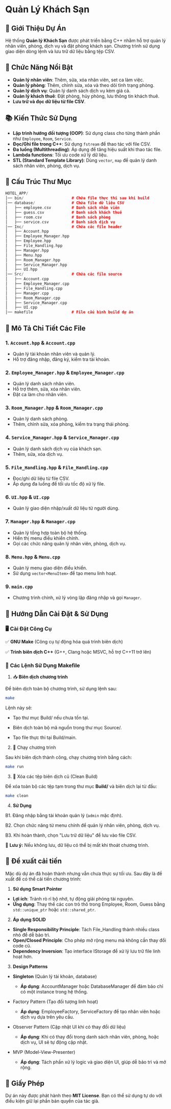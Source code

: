 # Quản Lý Khách Sạn

## 📌 Giới Thiệu Dự Án
Hệ thống **Quản lý Khách Sạn** được phát triển bằng C++ nhằm hỗ trợ quản lý nhân viên, phòng, dịch vụ và đặt phòng khách sạn. Chương trình sử dụng giao diện dòng lệnh và lưu trữ dữ liệu bằng tệp CSV.

## 🌟 Chức Năng Nổi Bật
- **Quản lý nhân viên**: Thêm, sửa, xóa nhân viên, set ca làm việc.
- **Quản lý phòng**: Thêm, chỉnh sửa, xóa và theo dõi tình trạng phòng.
- **Quản lý dịch vụ**: Quản lý danh sách dịch vụ kèm giá cả.
- **Quản lý khách thuê**: Đặt phòng, hủy phòng, lưu thông tin khách thuê.
- **Lưu trữ và đọc dữ liệu từ file CSV**.

## 📚 Kiến Thức Sử Dụng
- **Lập trình hướng đối tượng (OOP)**: Sử dụng class cho từng thành phần như `Employee`, `Room`, `Service`.
- **Đọc/Ghi file trong C++**: Sử dụng `fstream` để thao tác với file CSV.
- **Đa luồng (Multithreading)**: Áp dụng để tăng hiệu suất khi thao tác file.
- **Lambda functions**: Tối ưu code xử lý dữ liệu.
- **STL (Standard Template Library)**: Dùng `vector`, `map` để quản lý danh sách nhân viên, phòng, dịch vụ.

## 📂 Cấu Trúc Thư Mục
```cpp
HOTEL_APP/
│── bin/                     # Chứa file thực thi sau khi build
│── database/                # Chứa file dữ liệu CSV
│   ├── employee.csv         # Danh sách nhân viên
│   ├── guess.csv            # Danh sách khách thuê
│   ├── room.csv             # Danh sách phòng
│   ├── service.csv          # Danh sách dịch vụ
│── Inc/                     # Chứa các file header
│   ├── Account.hpp
│   ├── Employee_Manager.hpp
│   ├── Employee.hpp
│   ├── File_Handling.hpp
│   ├── Manager.hpp
│   ├── Menu.hpp
│   ├── Room_Manager.hpp
│   ├── Service_Manager.hpp
│   ├── UI.hpp
│── Src/                     # Chứa các file source
│   ├── Account.cpp
│   ├── Employee_Manager.cpp
│   ├── File_Handling.cpp
│   ├── Manager.cpp
│   ├── Room_Manager.cpp
│   ├── Service_Manager.cpp
│   ├── UI.cpp
│── makefile                 # File cấu hình build dự án
```

## 📜 Mô Tả Chi Tiết Các File
### **1. `Account.hpp` & `Account.cpp`**
- Quản lý tài khoản nhân viên và quản lý.
- Hỗ trợ đăng nhập, đăng ký, kiểm tra tài khoản.

### **2. `Employee_Manager.hpp` & `Employee_Manager.cpp`**
- Quản lý danh sách nhân viên.
- Hỗ trợ thêm, sửa, xóa nhân viên.
- Đặt ca làm cho nhân viên.

### **3. `Room_Manager.hpp` & `Room_Manager.cpp`**
- Quản lý danh sách phòng.
- Thêm, chỉnh sửa, xóa phòng, kiểm tra trạng thái phòng.

### **4. `Service_Manager.hpp` & `Service_Manager.cpp`**
- Quản lý danh sách dịch vụ của khách sạn.
- Thêm, sửa, xóa dịch vụ.

### **5. `File_Handling.hpp` & `File_Handling.cpp`**
- Đọc/ghi dữ liệu từ file CSV.
- Áp dụng đa luồng để tối ưu tốc độ xử lý file.

### **6. `UI.hpp` & `UI.cpp`**
- Quản lý giao diện nhập/xuất dữ liệu từ người dùng.

### **7. `Manager.hpp` & `Manager.cpp`**
- Quản lý tổng hợp toàn bộ hệ thống.
- Hiển thị menu điều khiển chính.
- Gọi các chức năng quản lý nhân viên, phòng, dịch vụ.

### **8. `Menu.hpp` & `Menu.cpp`**
- Quản lý menu giao diện điều khiển.
- Sử dụng `vector<MenuItem>` để tạo menu linh hoạt.

### **9. `main.cpp`**
- Chương trình chính, xử lý vòng lặp đăng nhập và gọi `Manager`.

## 🔧 Hướng Dẫn Cài Đặt & Sử Dụng
### 🖥️ **Cài Đặt Công Cụ**

✅ **GNU Make** (Công cụ tự động hóa quá trình biên dịch)

✅ **Trình biên dịch C++** (G++, Clang hoặc MSVC, hỗ trợ C++11 trở lên)

### 🚀 **Các Lệnh Sử Dụng Makefile**

1. 📥 **Biên dịch chương trình**

Để biên dịch toàn bộ chương trình, sử dụng lệnh sau:

```bash
make
```

Lệnh này sẽ:

- Tạo thư mục Build/ nếu chưa tồn tại.

- Biên dịch toàn bộ mã nguồn trong thư mục Source/.

- Tạo file thực thi tại Build/main.

2. 🏃 Chạy chương trình

Sau khi biên dịch thành công, chạy chương trình bằng cách:

```bash
make run
```

3. 🧹 Xóa các tệp biên dịch cũ (Clean Build)

Để xóa toàn bộ các tệp tạm trong thư mục **Build/** và biên dịch lại từ đầu:

```bash
make clean
```

4. **Sử Dụng**

B1. Đăng nhập bằng tài khoản quản lý (`admin` mặc định).

B2. Chọn chức năng từ menu chính để quản lý nhân viên, phòng, dịch vụ.

B3. Khi hoàn thành, chọn "Lưu trữ dữ liệu" để lưu vào file CSV.

📌 **Lưu ý:** Nếu không lưu, dữ liệu có thể bị mất khi thoát chương trình.

## 📢 Đề xuất cải tiến

Mặc dù dự án đã hoàn thành nhưng vẫn chưa thực sự tối ưu. Sau đây là đề xuất để có thể cải tiến chương trình:

1. **Sử dụng Smart Pointer**

- **Lợi ích**: Tránh rò rỉ bộ nhớ, tự động giải phóng tài nguyên.
- **Ứng dụng**: Thay thế các con trỏ thô trong Employee, Room, Guess bằng ``` std::unique_ptr ``` hoặc ``` std::shared_ptr ```.

2. **Áp dụng SOLID**

- **Single Responsibility Principle**: Tách File_Handling thành nhiều class nhỏ để dễ bảo trì.
- **Open/Closed Principle**: Cho phép mở rộng menu mà không cần thay đổi code cũ.
- **Dependency Inversion**: Tạo interface IStorage để xử lý lưu trữ file linh hoạt hơn.

3. **Design Patterns**

- **Singleton** (Quản lý tài khoản, database)

  + **Áp dụng**: AccountManager hoặc DatabaseManager để đảm bảo chỉ có một instance trong hệ thống.

- Factory Pattern (Tạo đối tượng linh hoạt)

  + **Áp dụng**: EmployeeFactory, ServiceFactory để tạo nhân viên hoặc dịch vụ dựa trên yêu cầu.

- Observer Pattern (Cập nhật UI khi có thay đổi dữ liệu)

  + **Áp dụng**: Khi có thay đổi trong danh sách nhân viên, phòng, hoặc dịch vụ, UI sẽ tự động cập nhật.

- MVP (Model-View-Presenter)

  + **Áp dụng**: Tách phần xử lý logic và giao diện UI, giúp dễ bảo trì và mở rộng. 

## 📜 Giấy Phép
Dự án này được phát hành theo **MIT License**. Bạn có thể sử dụng tự do với điều kiện giữ lại phần bản quyền của tác giả.


